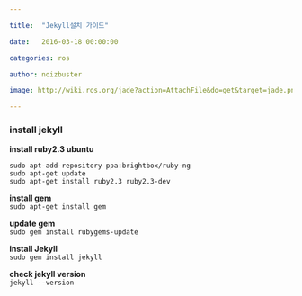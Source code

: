 ```yaml
---

title:  "Jekyll설치 가이드"

date:   2016-03-18 00:00:00

categories: ros

author: noizbuster

image: http://wiki.ros.org/jade?action=AttachFile&do=get&target=jade.png

---
```


### install jekyll ###

__install ruby2.3 ubuntu__
```
sudo apt-add-repository ppa:brightbox/ruby-ng
sudo apt-get update
sudo apt-get install ruby2.3 ruby2.3-dev
```

__install gem__  
`sudo apt-get install gem`

__update gem__  
`sudo gem install rubygems-update`

__install Jekyll__  
`sudo gem install jekyll`

__check jekyll version__  
`jekyll --version`
